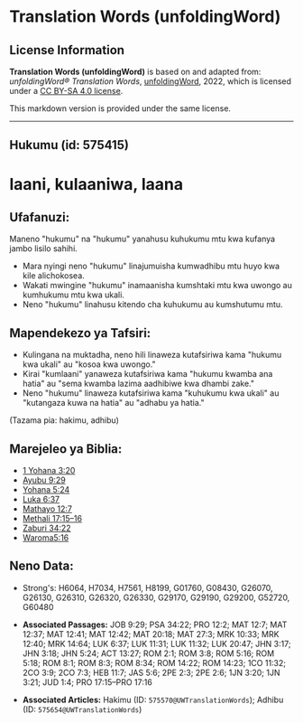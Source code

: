 # Translation Words (unfoldingWord)

## License Information

**Translation Words (unfoldingWord)** is based on and adapted from: _unfoldingWord® Translation Words_, [unfoldingWord](https://unfoldingword.org/utw), 2022, which is licensed under a [CC BY-SA 4.0 license](https://creativecommons.org/licenses/by-sa/4.0/legalcode.en).

This markdown version is provided under the same license.



--------------------------------

## Hukumu (id: 575415)

laani, kulaaniwa, laana
=======================

Ufafanuzi:
----------

Maneno "hukumu" na "hukumu" yanahusu kuhukumu mtu kwa kufanya jambo lisilo sahihi.

* Mara nyingi neno "hukumu" linajumuisha kumwadhibu mtu huyo kwa kile alichokosea.
* Wakati mwingine "hukumu" inamaanisha kumshtaki mtu kwa uwongo au kumhukumu mtu kwa ukali.
* Neno "hukumu" linahusu kitendo cha kuhukumu au kumshutumu mtu.

Mapendekezo ya Tafsiri:
-----------------------

* Kulingana na muktadha, neno hili linaweza kutafsiriwa kama "hukumu kwa ukali" au "kosoa kwa uwongo."
* Kirai "kumlaani" yanaweza kutafsiriwa kama "hukumu kwamba ana hatia" au "sema kwamba lazima aadhibiwe kwa dhambi zake."
* Neno "hukumu" linaweza kutafsiriwa kama "kuhukumu kwa ukali" au "kutangaza kuwa na hatia" au "adhabu ya hatia."

(Tazama pia: hakimu, adhibu)

Marejeleo ya Biblia:
--------------------

* [1 Yohana 3:20](https://ref.ly/1John3:20)
* [Ayubu 9:29](https://ref.ly/Job9:29)
* [Yohana 5:24](https://ref.ly/John5:24)
* [Luka 6:37](https://ref.ly/Luke6:37)
* [Mathayo 12:7](https://ref.ly/Matt12:7)
* [Methali 17:15–16](https://ref.ly/Prov17:15-Prov17:16)
* [Zaburi 34:22](https://ref.ly/Ps34:22)
* [Waroma5:16](https://ref.ly/Rom5:16)

Neno Data:
----------

* Strong's: H6064, H7034, H7561, H8199, G01760, G08430, G26070, G26130, G26310, G26320, G26330, G29170, G29190, G29200, G52720, G60480

* **Associated Passages:** JOB 9:29; PSA 34:22; PRO 12:2; MAT 12:7; MAT 12:37; MAT 12:41; MAT 12:42; MAT 20:18; MAT 27:3; MRK 10:33; MRK 12:40; MRK 14:64; LUK 6:37; LUK 11:31; LUK 11:32; LUK 20:47; JHN 3:17; JHN 3:18; JHN 5:24; ACT 13:27; ROM 2:1; ROM 3:8; ROM 5:16; ROM 5:18; ROM 8:1; ROM 8:3; ROM 8:34; ROM 14:22; ROM 14:23; 1CO 11:32; 2CO 3:9; 2CO 7:3; HEB 11:7; JAS 5:6; 2PE 2:3; 2PE 2:6; 1JN 3:20; 1JN 3:21; JUD 1:4; PRO 17:15–PRO 17:16
* **Associated Articles:** Hakimu (ID: `575570@UWTranslationWords`); Adhibu (ID: `575654@UWTranslationWords`)

